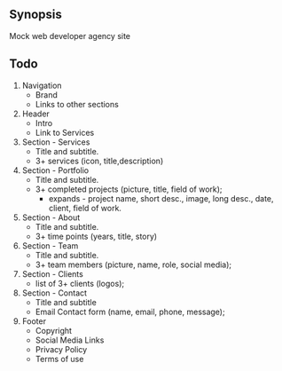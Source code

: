 ## Synopsis

Mock web developer agency site

## Todo

1. Navigation
    * Brand
    * Links to other sections
2. Header
    * Intro
    * Link to Services
3. Section - Services
    * Title and subtitle.
    * 3+ services (icon, title,description)
4. Section - Portfolio
    * Title and subtitle.
    * 3+ completed projects (picture, title, field of work);
        * expands - project name, short desc., image, long desc., date,
          client, field of work.
5. Section - About
    * Title and subtitle.
    * 3+ time points (years, title, story)
6. Section - Team
    * Title and subtitle.
    * 3+ team members (picture, name, role, social media);
7. Section - Clients
    * list of 3+ clients (logos);
7. Section - Contact
    * Title and subtitle
    * Email Contact form (name, email, phone, message);
8. Footer
    * Copyright
    * Social Media Links
    * Privacy Policy
    * Terms of use
